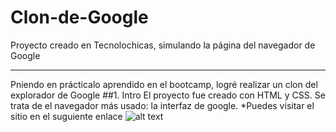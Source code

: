 # Clon-de-Google
Proyecto creado en Tecnolochicas, simulando la página del navegador de Google

*********
Pniendo en prácticalo aprendido en el bootcamp, logré realizar un clon del explorador de Google
##1. Intro
El proyecto fue creado con HTML y CSS. Se trata de el navegador más usado: la interfaz de google.
*Puedes visitar el sitio en el suguiente enlace
![alt text](https://www.google.com/url?sa=i&url=https%3A%2F%2Fblog.masmovil.es%2Fcomo-cambiar-la-pantalla-de-inicio-de-google-chrome%2F&psig=AOvVaw3kK1Kxu8Cjp26GECLXhO7m&ust=1698193551357000&source=images&cd=vfe&opi=89978449&ved=0CBEQjRxqFwoTCNDL2I22jYIDFQAAAAAdAAAAABAD)
